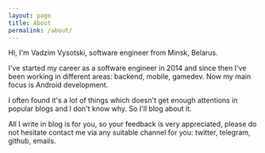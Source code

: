 ```yaml
---
layout: page
title: About
permalink: /about/
---
```


Hi, I'm Vadzim Vysotski, software engineer from Minsk, Belarus.

I've started my career as a software engineer in 2014 and since then I've been working in different areas: backend, mobile, gamedev. Now my main focus is Android development. 

I often found it's a lot of things which doesn't get enough attentions in popular blogs and I don't know why. So I'll blog about it.

All I write in blog is for you, so your feedback is very appreciated, please do not hesitate contact me via any suitable channel for you: twitter, telegram, github, emails.